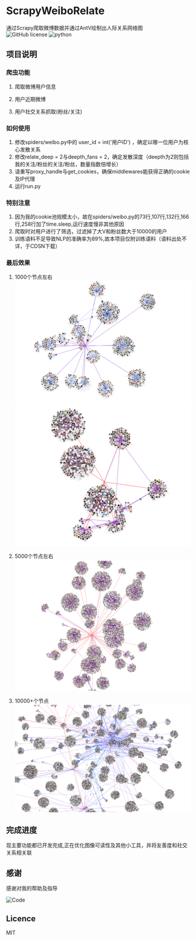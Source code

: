 # ScrapyWeiboRelate

通过Scrapy爬取微博数据并通过AntV绘制出人际关系网络图<br>
![GitHub license](https://badgen.net/github/license/HUANGZHIHAO1994/weibo-analysis-and-visualization?color=green)
![python](https://badgen.net/badge/python/%3E=3.6/8d6fe7)

## 项目说明

### 爬虫功能
1. 爬取微博用户信息

2. 用户近期微博

3. 用户社交关系抓取(粉丝/关注)

### 如何使用
1. 修改spiders/weibo.py中的 user_id = int('用户ID') ，确定以哪一位用户为核心发散关系
2. 修改relate_deep = 2与deepth_fans = 2，确定发散深度（deepth为2则包括我的关注/粉丝的关注/粉丝，数量指数倍增长）
3. 请重写proxy_handle与get_cookies，确保middlewares能获得正确的cookie及IP代理
4. 运行run.py

### 特别注意
1. 因为我的cookie池规模太小，故在spiders/weibo.py的73行,107行,132行,166行,258行加了time.sleep,运行速度慢非其他原因
2. 爬取时对用户进行了筛选，过滤掉了大V和粉丝数大于10000的用户
3. 训练语料不足导致NLP的准确率为89%,故本项目仅附训练语料（语料出处不详，于CDSN下载）

### 最后效果
1. 1000个节点左右
![800](https://github.com/RA1LGUN/ScrapyWeiboRelate/blob/master/Pic/%E5%BE%AE%E4%BF%A1%E5%9B%BE%E7%89%87_20210107115811.png)
![1000+](https://github.com/RA1LGUN/ScrapyWeiboRelate/blob/master/Pic/%E5%BE%AE%E4%BF%A1%E5%9B%BE%E7%89%87_20210107115809.png)

2. 5000个节点左右
![4800](https://github.com/RA1LGUN/ScrapyWeiboRelate/blob/master/Pic/%E5%BE%AE%E4%BF%A1%E5%9B%BE%E7%89%87_20210107115802.png)

3. 10000+个节点
![14000](https://github.com/RA1LGUN/ScrapyWeiboRelate/blob/master/Pic/%E5%BE%AE%E4%BF%A1%E5%9B%BE%E7%89%87_20210107115817.png)

## 完成进度
现主要功能都已开发完成,正在优化图像可读性及其他小工具，并将友善度和社交关系相关联

## 感谢

感谢对我的帮助及指导

<img src="http://qlogo1.store.qq.com/qzone/1845370492/1845370492/100?1570026854" title="Code">

## Licence

MIT
